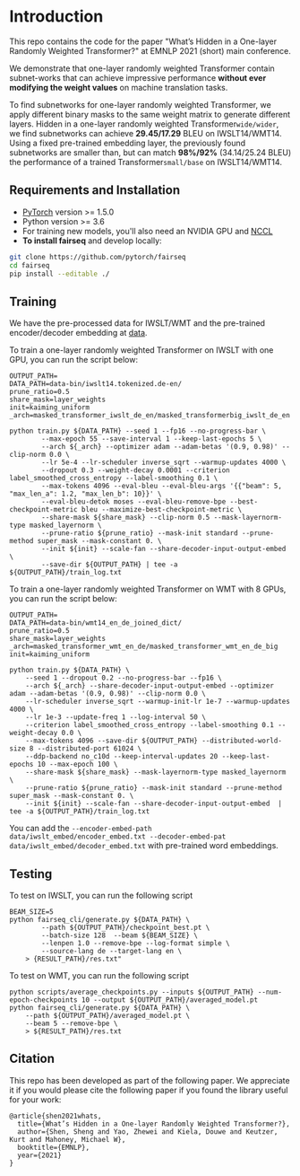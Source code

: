 # Introduction
This repo contains the code for the paper "What’s Hidden in a One-layer Randomly Weighted Transformer?" at EMNLP 2021 (short) main conference. 

We demonstrate that one-layer randomly weighted Transformer contain subnet-works that can achieve impressive performance **without ever modifying the weight values**  on  machine  translation  tasks. 

To find subnetworks for one-layer randomly weighted Transformer, we apply different binary masks to the same weight matrix to generate different layers. Hidden in a one-layer randomly weighted Transformer`wide/wider`, we find subnetworks can achieve **29.45/17.29** BLEU on IWSLT14/WMT14.  Using a fixed pre-trained embedding  layer, the previously found subnetworks are smaller than, but can match **98%/92%** (34.14/25.24 BLEU) the performance of a trained Transformer`small/base` on IWSLT14/WMT14. 

## Requirements and Installation

* [PyTorch](http://pytorch.org/) version >= 1.5.0
* Python version >= 3.6
* For training new models, you'll also need an NVIDIA GPU and [NCCL](https://github.com/NVIDIA/nccl)
* **To install fairseq** and develop locally:

``` bash
git clone https://github.com/pytorch/fairseq
cd fairseq
pip install --editable ./
```

## Training 
We have the pre-processed data for IWSLT/WMT and the pre-trained encoder/decoder embedding at [data](https://drive.google.com/drive/u/0/folders/1JwaCMLaX2Amz5DftJ_nCr3glAqGTBdsV). 

To train a one-layer randomly weighted Transformer on IWSLT with one GPU, you can run the script below:
```
OUTPUT_PATH=
DATA_PATH=data-bin/iwslt14.tokenized.de-en/
prune_ratio=0.5
share_mask=layer_weights
init=kaiming_uniform
_arch=masked_transformer_iwslt_de_en/masked_transformerbig_iwslt_de_en

python train.py ${DATA_PATH} --seed 1 --fp16 --no-progress-bar \
        --max-epoch 55 --save-interval 1 --keep-last-epochs 5 \
        --arch ${_arch} --optimizer adam --adam-betas '(0.9, 0.98)' --clip-norm 0.0 \
        --lr 5e-4 --lr-scheduler inverse_sqrt --warmup-updates 4000 \
        --dropout 0.3 --weight-decay 0.0001 --criterion label_smoothed_cross_entropy --label-smoothing 0.1 \
        --max-tokens 4096 --eval-bleu --eval-bleu-args '{{"beam": 5, "max_len_a": 1.2, "max_len_b": 10}}' \
        --eval-bleu-detok moses --eval-bleu-remove-bpe --best-checkpoint-metric bleu --maximize-best-checkpoint-metric \
        --share-mask ${share_mask} --clip-norm 0.5 --mask-layernorm-type masked_layernorm \
        --prune-ratio ${prune_ratio} --mask-init standard --prune-method super_mask --mask-constant 0. \
        --init ${init} --scale-fan --share-decoder-input-output-embed \
        --save-dir ${OUTPUT_PATH} | tee -a ${OUTPUT_PATH}/train_log.txt
```


To train a one-layer randomly weighted Transformer on WMT with 8 GPUs, you can run the script below:
```
OUTPUT_PATH=
DATA_PATH=data-bin/wmt14_en_de_joined_dict/
prune_ratio=0.5
share_mask=layer_weights
_arch=masked_transformer_wmt_en_de/masked_transformer_wmt_en_de_big
init=kaiming_uniform

python train.py ${DATA_PATH} \
    --seed 1 --dropout 0.2 --no-progress-bar --fp16 \
    --arch ${_arch} --share-decoder-input-output-embed --optimizer adam --adam-betas '(0.9, 0.98)' --clip-norm 0.0 \
    --lr-scheduler inverse_sqrt --warmup-init-lr 1e-7 --warmup-updates 4000 \
    --lr 1e-3 --update-freq 1 --log-interval 50 \
    --criterion label_smoothed_cross_entropy --label-smoothing 0.1 --weight-decay 0.0 \
    --max-tokens 4096 --save-dir ${OUTPUT_PATH} --distributed-world-size 8 --distributed-port 61024 \
    --ddp-backend no_c10d --keep-interval-updates 20 --keep-last-epochs 10 --max-epoch 100 \
    --share-mask ${share_mask} --mask-layernorm-type masked_layernorm \
    --prune-ratio ${prune_ratio} --mask-init standard --prune-method super_mask --mask-constant 0. \
    --init ${init} --scale-fan --share-decoder-input-output-embed  | tee -a ${OUTPUT_PATH}/train_log.txt
```

You can add the ``--encoder-embed-path data/iwslt_embed/encoder_embed.txt --decoder-embed-pat data/iwslt_embed/decoder_embed.txt`` with pre-trained word embeddings. 

## Testing 
To test on IWSLT, you can run the following script
```
BEAM_SIZE=5
python fairseq_cli/generate.py ${DATA_PATH} \
        --path ${OUTPUT_PATH}/checkpoint_best.pt \
        --batch-size 128  --beam ${BEAM_SIZE} \
        --lenpen 1.0 --remove-bpe --log-format simple \
        --source-lang de --target-lang en \
    > {RESULT_PATH}/res.txt"
```
To test on WMT, you can run the following script
```
python scripts/average_checkpoints.py --inputs ${OUTPUT_PATH} --num-epoch-checkpoints 10 --output ${OUTPUT_PATH}/averaged_model.pt
python fairseq_cli/generate.py ${DATA_PATH} \
    --path ${OUTPUT_PATH}/averaged_model.pt \
    --beam 5 --remove-bpe \
    > ${RESULT_PATH}/res.txt
```

## Citation
This repo has been developed as part of the following paper. We appreciate it if you would please cite the following paper if you found the library useful for your work:
```
@article{shen2021whats,
  title={What’s Hidden in a One-layer Randomly Weighted Transformer?},
  author={Shen, Sheng and Yao, Zhewei and Kiela, Douwe and Keutzer, Kurt and Mahoney, Michael W},
  booktitle={EMNLP},
  year={2021}
}
```